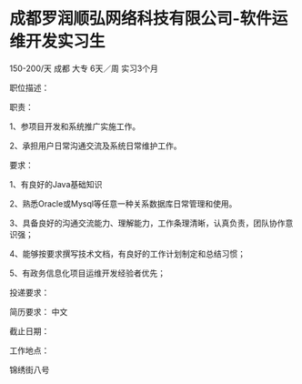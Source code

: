 # 成都罗润顺弘网络科技有限公司-软件运维开发实习生

150-200/天 成都 大专 6天／周 实习3个月

职位描述：

职责：

1、参项目开发和系统推广实施工作。

2、承担用户日常沟通交流及系统日常维护工作。

要求：

1、有良好的Java基础知识

2、熟悉Oracle或Mysql等任意一种关系数据库日常管理和使用。

3、具备良好的沟通交流能力、理解能力，工作条理清晰，认真负责，团队协作意识强；

4、能够按要求撰写技术文档，有良好的工作计划制定和总结习惯；

5、有政务信息化项目运维开发经验者优先；

投递要求：

简历要求： 中文

截止日期：

工作地点：

锦绣街八号